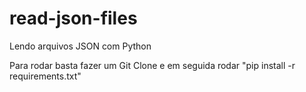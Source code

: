 # read-json-files
Lendo arquivos JSON com Python


Para rodar basta fazer um Git Clone e em seguida rodar "pip install -r requirements.txt"
